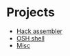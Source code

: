 # Projects

* [Hack assembler](/projects/Hack-Assembler.md)
* [OSH shell](/projects/OSH-shell.md)
* [Misc](/projects/misc)
<!-- * [Webscraping](/projects/webscraping) -->
